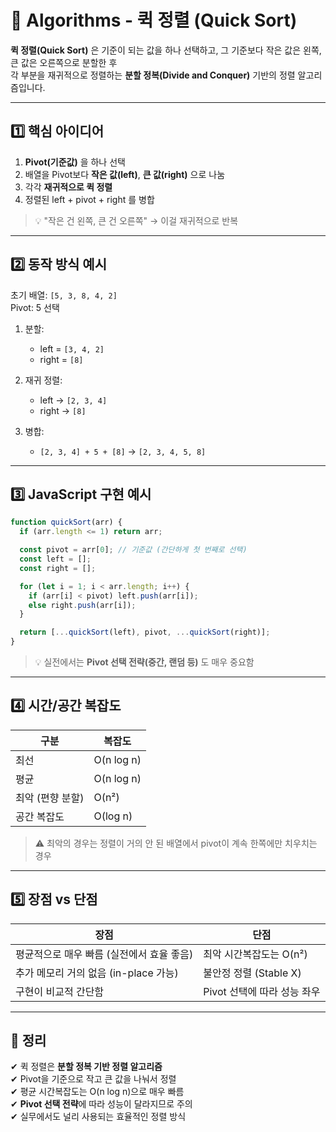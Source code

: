 # 🧠 Algorithms - 퀵 정렬 (Quick Sort)

**퀵 정렬(Quick Sort)** 은 기준이 되는 값을 하나 선택하고, 그 기준보다 작은 값은 왼쪽, 큰 값은 오른쪽으로 분할한 후  
각 부분을 재귀적으로 정렬하는 **분할 정복(Divide and Conquer)** 기반의 정렬 알고리즘입니다.

---

## 1️⃣ 핵심 아이디어

1. **Pivot(기준값)** 을 하나 선택
2. 배열을 Pivot보다 **작은 값(left)**, **큰 값(right)** 으로 나눔
3. 각각 **재귀적으로 퀵 정렬**
4. 정렬된 left + pivot + right 를 병합

> 💡 "작은 건 왼쪽, 큰 건 오른쪽" → 이걸 재귀적으로 반복

---

## 2️⃣ 동작 방식 예시

초기 배열: `[5, 3, 8, 4, 2]`  
Pivot: 5 선택

1. 분할:  
   - left  = `[3, 4, 2]`  
   - right = `[8]`

2. 재귀 정렬:  
   - left → `[2, 3, 4]`  
   - right → `[8]`

3. 병합:  
   - `[2, 3, 4] + 5 + [8]` → `[2, 3, 4, 5, 8]`

---

## 3️⃣ JavaScript 구현 예시

```js
function quickSort(arr) {
  if (arr.length <= 1) return arr;

  const pivot = arr[0]; // 기준값 (간단하게 첫 번째로 선택)
  const left = [];
  const right = [];

  for (let i = 1; i < arr.length; i++) {
    if (arr[i] < pivot) left.push(arr[i]);
    else right.push(arr[i]);
  }

  return [...quickSort(left), pivot, ...quickSort(right)];
}
```

> 💡 실전에서는 **Pivot 선택 전략(중간, 랜덤 등)** 도 매우 중요함

---

## 4️⃣ 시간/공간 복잡도

| 구분           | 복잡도     |
|----------------|------------|
| 최선            | O(n log n) |
| 평균            | O(n log n) |
| 최악 (편향 분할)| O(n²)      |
| 공간 복잡도     | O(log n)   |

> ⚠ 최악의 경우는 정렬이 거의 안 된 배열에서 pivot이 계속 한쪽에만 치우치는 경우

---

## 5️⃣ 장점 vs 단점

| 장점                                | 단점                         |
|-------------------------------------|------------------------------|
| 평균적으로 매우 빠름 (실전에서 효율 좋음) | 최악 시간복잡도는 O(n²)      |
| 추가 메모리 거의 없음 (in-place 가능) | 불안정 정렬 (Stable X)       |
| 구현이 비교적 간단함                | Pivot 선택에 따라 성능 좌우 |

---

## 🎯 정리

✔ 퀵 정렬은 **분할 정복 기반 정렬 알고리즘**  
✔ Pivot을 기준으로 작고 큰 값을 나눠서 정렬  
✔ 평균 시간복잡도는 O(n log n)으로 매우 빠름  
✔ **Pivot 선택 전략**에 따라 성능이 달라지므로 주의  
✔ 실무에서도 널리 사용되는 효율적인 정렬 방식

